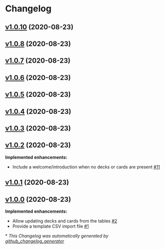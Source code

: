# Changelog

## [v1.0.10](https://github.com/owenr88/deck-prototyper/tree/v1.0.10) (2020-08-23)

## [v1.0.8](https://github.com/owenr88/deck-prototyper/tree/v1.0.8) (2020-08-23)

## [v1.0.7](https://github.com/owenr88/deck-prototyper/tree/v1.0.7) (2020-08-23)

## [v1.0.6](https://github.com/owenr88/deck-prototyper/tree/v1.0.6) (2020-08-23)

## [v1.0.5](https://github.com/owenr88/deck-prototyper/tree/v1.0.5) (2020-08-23)

## [v1.0.4](https://github.com/owenr88/deck-prototyper/tree/v1.0.4) (2020-08-23)

## [v1.0.3](https://github.com/owenr88/deck-prototyper/tree/v1.0.3) (2020-08-23)

## [v1.0.2](https://github.com/owenr88/deck-prototyper/tree/v1.0.2) (2020-08-23)

**Implemented enhancements:**

- Include a welcome/introduction when no decks or cards are present [\#11](https://github.com/owenr88/deck-prototyper/issues/11)

## [v1.0.1](https://github.com/owenr88/deck-prototyper/tree/v1.0.1) (2020-08-23)

## [v1.0.0](https://github.com/owenr88/deck-prototyper/tree/v1.0.0) (2020-08-23)

**Implemented enhancements:**

- Allow updating decks and cards from the tables [\#2](https://github.com/owenr88/deck-prototyper/issues/2)
- Provide a template CSV import file [\#1](https://github.com/owenr88/deck-prototyper/issues/1)



\* *This Changelog was automatically generated by [github_changelog_generator](https://github.com/github-changelog-generator/github-changelog-generator)*
